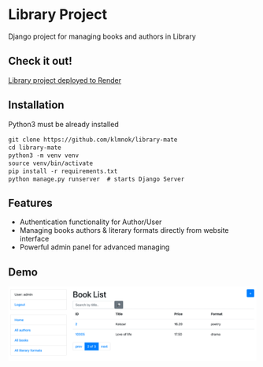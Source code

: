 # Library Project

Django project for managing books and authors in Library

## Check it out!

[Library project deployed to Render](https://library-mate-g7ad.onrender.com/)

## Installation

Python3 must be already installed

```shell
git clone https://github.com/klmnok/library-mate
cd library-mate
python3 -m venv venv
source venv/bin/activate
pip install -r requirements.txt
python manage.py runserver  # starts Django Server
```

## Features

* Authentication functionality for Author/User
* Managing books authors & literary formats directly from website interface
* Powerful admin panel for advanced managing

## Demo

![Website Interface](demo.png)